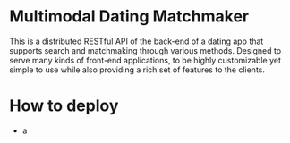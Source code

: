 # Multimodal Dating Matchmaker

This is a distributed RESTful API of the back-end of a dating app that supports 
search and matchmaking through various methods. Designed to serve many kinds of 
front-end applications, to be highly customizable yet simple to use while also 
providing a rich set of features to the clients.

# How to deploy

- a

